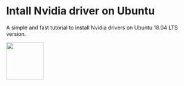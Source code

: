 # Intall Nvidia driver on Ubuntu
A simple and fast tutorial to install Nvidia drivers on Ubuntu 18.04 LTS version.

[<img src="https://images.bjorn3d.com/Material/revimages/video/Nvidia_GTX680/NV_GF_GTX_preferred_badge_FOR_WEB_ONLY.png" width="100" />](https://www.linkedin.com/in/italo-de-pontes-oliveira/)
